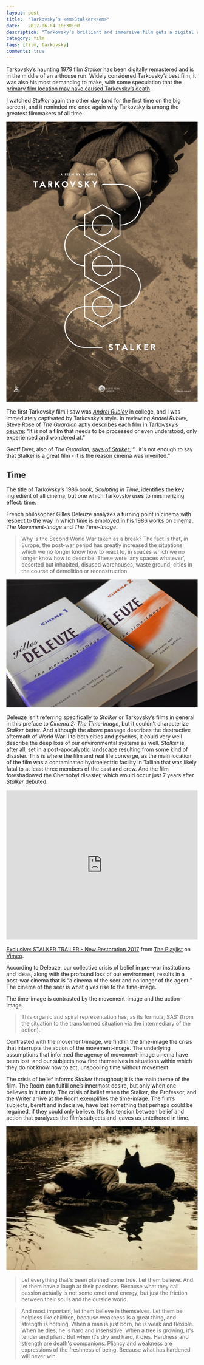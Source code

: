 ```yaml
---
layout: post
title:  "Tarkovsky’s <em>Stalker</em>"
date:   2017-06-04 10:30:00
description: "Tarkovsky’s brilliant and immersive film gets a digital restoration and a new audience."
category: film
tags: [film, tarkovsky]
comments: true
---
```


Tarkovsky’s haunting 1979 film _Stalker_ has been digitally remastered and is in the middle of an arthouse run. Widely considered Tarkovsky’s best film, it was also his most demanding to make, with some speculation that the [primary film location may have caused Tarkovsky’s death](http://www.tasteofcinema.com/2016/8-famous-directors-who-died-or-almost-died-making-their-films/).

I watched _Stalker_ again the other day (and for the first time on the big screen), and it reminded me once again why Tarkovsky is among the greatest filmmakers of all time.

![Stalker film poster](../assets/images/stalker.jpg)

The first Tarkovsky film I saw was [_Andrei Rublev_](https://www.criterion.com/films/300-andrei-rublev) in college, and I was immediately captivated by Tarkovsky’s style. In reviewing _Andrei Rublev_, Steve Rose of _The Guardian_ [aptly describes each film in Tarkovsky’s oeuvre](https://www.theguardian.com/film/2010/oct/20/andrei-rublev-tarkovsky-arthouse): “It is not a film that needs to be processed or even understood, only experienced and wondered at.” 

Geoff Dyer, also of _The Guardian_, [says of _Stalker_](https://www.theguardian.com/film/2009/feb/06/andrei-tarkovsky-stalker-russia-gulags-chernobyl), “...it's not enough to say that Stalker is a great film - it is the reason cinema was invented.”

## Time

The title of Tarkovsky’s 1986 book, _Sculpting in Time_, identifies the key ingredient of all cinema, but one which Tarkovsky uses to mesmerizing effect: time.

French philosopher Gilles Deleuze analyzes a turning point in cinema with respect to the way in which time is employed in his 1986 works on cinema, _The Movement-Image_ and _The Time-Image_. 

>Why is the Second World War taken as a break? The fact is that, in Europe, the post-war period has greatly increased the situations which we no longer know how to react to, in spaces which we no longer know how to describe. These were ‘any spaces whatever’, deserted but inhabited, disused warehouses, waste ground, cities in the course of demolition or reconstruction.

![Cinema books 1 and 2](../assets/images/cinema1_2.jpg)

Deleuze isn’t referring specifically to _Stalker_ or Tarkovsky’s films in general in this preface to _Cinema 2: The Time-Image_, but it couldn’t characterize _Stalker_ better. And although the above passage describes the destructive aftermath of World War II to both cities and psyches, it could very well describe the deep loss of our environmental systems as well. _Stalker_ is, after all, set in a post-apocalyptic landscape resulting from some kind of disaster. This is where the film and real life converge, as the main location of the film was a contaminated hydroelectric facility in Tallinn that was likely fatal to at least three members of the cast and crew. And the film foreshadowed the Chernobyl disaster, which would occur just 7 years after _Stalker_ debuted. 

<iframe src="https://player.vimeo.com/video/213701012" width="100%" height="394" frameborder="0" webkitallowfullscreen mozallowfullscreen allowfullscreen></iframe>
<p><a href="https://vimeo.com/213701012">Exclusive: STALKER TRAILER - New Restoration 2017</a> from <a href="https://vimeo.com/theplaylist">The Playlist</a> on <a href="https://vimeo.com">Vimeo</a>.</p>

According to Deleuze, our collective crisis of belief in pre-war institutions and ideas, along with the profound loss of our environment, results in a post-war cinema that is “a cinema of the seer and no longer of the agent.” The cinema of the seer is what gives rise to the time-image.

The time-image is contrasted by the movement-image and the action-image.

>This organic and spiral representation has, as its formula, SAS’ (from the situation to the transformed situation via the intermediary of the action).

Contrasted with the movement-image, we find in the time-image the crisis that interrupts the action of the movement-image.   The underlying assumptions that informed the agency of movement-image cinema have been lost, and our subjects now find themselves in situations within which they do not know how to act, unspooling time without movement. 

The crisis of belief informs _Stalker_ throughout; it is the main theme of the film. The Room can fulfill one’s innermost desire, but only when one believes in it utterly. The crisis of belief when the Stalker, the Professor, and the Writer arrive at the Room exemplifies the time-image. The film’s subjects, bereft and indecisive, have lost something that perhaps could be regained, if they could only believe. It’s this tension between belief and action that paralyzes the film’s subjects and leaves us untethered in time.

![the stalker and a dog](../assets/images/stalker_dog.jpg)

>Let everything that's been planned come true. Let them believe. And let them have a laugh at their passions. Because what they call passion actually is not some emotional energy, but just the friction between their souls and the outside world. 

>And most important, let them believe in themselves. Let them be helpless like children, because weakness is a great thing, and strength is nothing. When a man is just born, he is weak and flexible. When he dies, he is hard and insensitive. When a tree is growing, it's tender and pliant. But when it's dry and hard, it dies. Hardness and strength are death's companions. Pliancy and weakness are expressions of the freshness of being. Because what has hardened will never win.